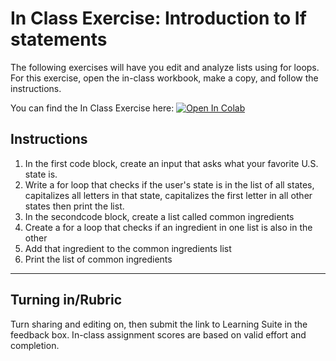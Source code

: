 # In Class Exercise: Introduction to If statements

The following exercises will have you edit and analyze lists using for loops. For this exercise, open the in-class workbook, make a copy, and follow the instructions.

You can find the In Class Exercise here:
<a href="https://colab.research.google.com/drive/13jfBHj1o0OuzWmsYkGwLen27rJuQ3A7g" target="_blank"><img src="https://colab.research.google.com/assets/colab-badge.svg" alt="Open In Colab"/></a>

## Instructions
1. In the first code block, create an input that asks what your favorite U.S. state is.
2. Write a for loop that checks if the user's state is in the list of all states, capitalizes all letters in that state, capitalizes the first letter in all other states then print the list.
3. In the secondcode block, create a list called common ingredients
4. Create a for a loop that checks if an ingredient in one list is also in the other
5. Add that ingredient to the common ingredients list
6. Print the list of common ingredients

---

## Turning in/Rubric
Turn sharing and editing on, then submit the link to Learning Suite in the feedback box. In-class assignment scores are based on valid effort and completion.

